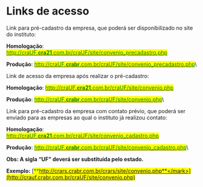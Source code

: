 # Links de acesso

Link para pré-cadastro da empresa, que poderá ser disponibilizado no site do instituto:

**Homologação**: <mark style="color:green;"></mark> [<mark style="color:green;">http://craUF.</mark><mark style="color:green;">**cra21**</mark><mark style="color:green;">.com.br/craUF/site/convenio\_precadastro.php</mark>](http://crauf.cra21.com.br/craUF/site/convenio\_precadastro.php)<mark style="color:green;"></mark>

**Produção**: [<mark style="color:green;">http://craUF.</mark><mark style="color:green;">**crabr**</mark><mark style="color:green;">.com.br/craUF/site/convenio\_precadastro.php</mark>](http://crauf.crabr.com.br/craUF/site/convenio\_precadastro.php)<mark style="color:green;"></mark>\ <mark style="color:green;"></mark>

Link de acesso da empresa após realizar o pré-cadastro:

**Homologação**: [<mark style="color:green;">http://craUF.</mark><mark style="color:green;">**cra21**</mark><mark style="color:green;">.com.br/craUF/site/convenio.php</mark>](http://crauf.cra21.com.br/craUF/site/convenio.php)<mark style="color:green;"></mark>

**Produção**: <mark style="color:green;"></mark> [<mark style="color:green;">http://craUF.</mark><mark style="color:green;">**crabr**</mark><mark style="color:green;">.com.br/craUF/site/convenio.php</mark>](http://crauf.crabr.com.br/craUF/site/convenio.php)<mark style="color:green;"></mark>\ <mark style="color:green;"></mark>

Link para pré-cadastro da empresa com contato prévio, que poderá ser enviado para as empresas ao qual o instituto já realizou contato:

**Homologação**: <mark style="color:green;"></mark> [<mark style="color:green;">http://craUF.</mark><mark style="color:green;">**cra21**</mark><mark style="color:green;">.com.br/craUF/site/convenio\_cadastro.php</mark>](http://crauf.cra21.com.br/craUF/site/convenio\_cadastro.php)<mark style="color:green;"></mark>

**Produção**: [<mark style="color:green;">http://craUF.</mark><mark style="color:green;">**crabr**</mark><mark style="color:green;">.com.br/craUF/site/convenio\_cadastro.php</mark>](http://crauf.crabr.com.br/craUF/site/convenio\_cadastro.php)<mark style="color:green;"></mark>\ <mark style="color:green;"></mark>

**Obs: A sigla “UF" deverá ser substituída pelo estado.**

**Exemplo:** [<mark style="color:green;">**http://crars.crabr.com.br/crars/site/convenio.php**</mark>](http://crauf.crabr.com.br/craUF/site/convenio.php)<mark style="color:green;"></mark>
